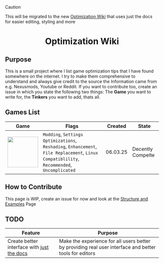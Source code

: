 > [!CAUTION]
> This will be migrated to the new [Optimization Wiki](https://github.com/Vxrpenter/Optimization-Wiki) that uses just the docs for easier editing, styling and more

<div align="center">
  <h1>Optimization Wiki</h1>
</div>

## Purpose
This is a small project where I list game optimization tips that I have found somewhere on the internet. I try to make them comprehensive to understand and always give credit to the source the Information came from e.g. Nexusmods, Youtube or Reddit. If you want to contribute too, create an issue in which you state the following two things: The **Game** you want to write for, the **Tinkers** you want to add, thats all.

## Games List
| Game                                                                                                                                                                                                                     | Flags                                                                                                                                       | Created  | State             |
|--------------------------------------------------------------------------------------------------------------------------------------------------------------------------------------------------------------------------|---------------------------------------------------------------------------------------------------------------------------------------------|----------|-------------------|
| <a href="https://github.com/Vxrpenter/Optimization-Wiki/blob/main/games/monster-hunter-wilds.md"><img width="100" width="233" src="https://github.com/user-attachments/assets/e09b3658-0ace-4839-bca7-229cfb4307e1"></a> | `Modding`, `Settings Optimizations`, `Reshading`, `Enhancement`, `File Replacement`, `Linux Compatiblility`, `Recommended`, `Uncomplicated` | 06.03.25 | Decently Compelte |

## How to Contribute
This page is WIP, create an issue for now and look at the [Structure and Examples](https://github.com/Vxrpenter/Optimization-Wiki/blob/main/internal/strucure-examples.md) Page

## TODO
| Feature                                                                                      | Purpose                                                                                                |
|----------------------------------------------------------------------------------------------|--------------------------------------------------------------------------------------------------------|
| Create better interface with [just the docs](https://github.com/just-the-docs/just-the-docs) | Make the experience for all users better by providing real user interface and better tools for editors |

